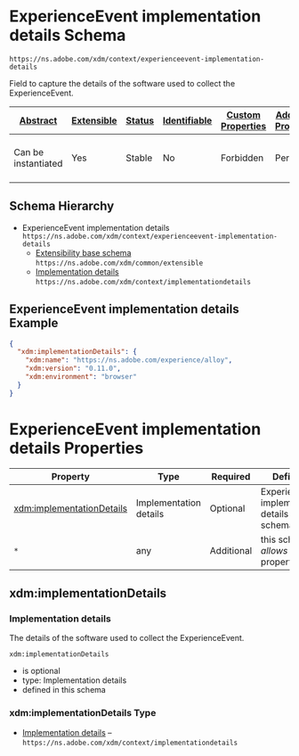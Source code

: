 
# ExperienceEvent implementation details Schema

```
https://ns.adobe.com/xdm/context/experienceevent-implementation-details
```

Field to capture the details of the software used to collect the ExperienceEvent.

| [Abstract](../../../abstract.md) | [Extensible](../../../extensions.md) | [Status](../../../status.md) | [Identifiable](../../../id.md) | [Custom Properties](../../../extensions.md) | [Additional Properties](../../../extensions.md) | Defined In |
|----------------------------------|--------------------------------------|------------------------------|--------------------------------|---------------------------------------------|-------------------------------------------------|------------|
| Can be instantiated | Yes | Stable | No | Forbidden | Permitted | [mixins/experience-event/experienceevent-implementation-details.schema.json](mixins/experience-event/experienceevent-implementation-details.schema.json) |
## Schema Hierarchy

* ExperienceEvent implementation details `https://ns.adobe.com/xdm/context/experienceevent-implementation-details`
  * [Extensibility base schema](../../datatypes/extensible.schema.md) `https://ns.adobe.com/xdm/common/extensible`
  * [Implementation details](../../datatypes/implementationdetails.schema.md) `https://ns.adobe.com/xdm/context/implementationdetails`


## ExperienceEvent implementation details Example
```json
{
  "xdm:implementationDetails": {
    "xdm:name": "https://ns.adobe.com/experience/alloy",
    "xdm:version": "0.11.0",
    "xdm:environment": "browser"
  }
}
```

# ExperienceEvent implementation details Properties

| Property | Type | Required | Defined by |
|----------|------|----------|------------|
| [xdm:implementationDetails](#xdmimplementationdetails) | Implementation details | Optional | ExperienceEvent implementation details (this schema) |
| `*` | any | Additional | this schema *allows* additional properties |

## xdm:implementationDetails
### Implementation details

The details of the software used to collect the ExperienceEvent.

`xdm:implementationDetails`
* is optional
* type: Implementation details
* defined in this schema

### xdm:implementationDetails Type


* [Implementation details](../../datatypes/implementationdetails.schema.md) – `https://ns.adobe.com/xdm/context/implementationdetails`




